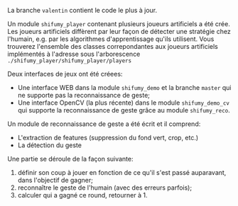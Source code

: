 La branche `valentin` contient le code le plus à jour.

Un module `shifumy_player` contenant plusieurs joueurs artificiels a été crée. Les joueurs artificiels diffèrent par leur façon de détecter une stratégie chez l'humain, e.g. par les algorithmes d'apprentissage qu'ils utilisent. Vous trouverez l'ensemble des classes correpondantes aux joueurs artificiels implémentés à l'adresse sous l'arborescence `./shifumy_player/shifumy_player/players`

Deux interfaces de jeux ont été créees:
- Une interface WEB dans la module `shifumy_demo` et la branche `master` qui ne supporte pas la reconnaissance de geste;
- Une interface OpenCV (la plus récente) dans le module `shifumy_demo_cv` qui supporte la reconnaissance de geste grâce au module `shifumy_reco`.

Un module de reconnaissance de geste a été écrit et il comprend:
- L'extraction de features (suppression du fond vert, crop, etc.)
- La détection du geste

Une partie se déroule de la façon suivante:
1.  définir son coup à jouer en fonction de ce qu'il s'est passé auparavant, dans l'objectif de gagner;
2.  reconnaître le geste de l'humain (avec des erreurs parfois);
3.  calculer qui a gagné ce round, retourner à 1.

